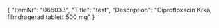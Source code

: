 {
  "ItemNr": "066033",
  "Title": "test",
  "Description": "Ciprofloxacin Krka, filmdragerad tablett 500 mg"
}